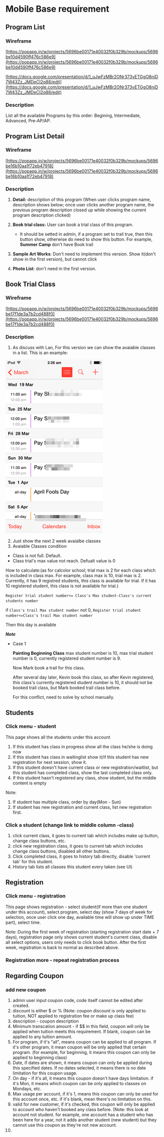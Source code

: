 # Mobile Base requirement
 
## Program List

### Wireframe
[https://popapp.in/w/projects/5696be00171e40032f0b329b/mockups/5696be10d4590ff476c586e9](https://popapp.in/w/projects/5696be00171e40032f0b329b/mockups/5696be10d4590ff476c586e9)

[https://docs.google.com/presentation/d/1_uJwFzMBr2ONr373vETGgO8niD7W43Zz_JMDeCI2q88/edit](https://docs.google.com/presentation/d/1_uJwFzMBr2ONr373vETGgO8niD7W43Zz_JMDeCI2q88/edit)

### Description

List all the available Programs by this order: Begining, Intermediate, Advanced, Pre-AP/AP.
 
## Program List Detail

### Wireframe
[https://popapp.in/w/projects/5696be00171e40032f0b329b/mockups/5696be16b10aa1f72eb47918](https://popapp.in/w/projects/5696be00171e40032f0b329b/mockups/5696be16b10aa1f72eb47918)

### Description

1. **Detail:** description of this program (When user clicks program name, description shows below; once user clicks another program name, the previous program description closed up while showing the current program description clicked)
2. **Book trial class:** User can book a trial class of this program.  

   * It should be setted in admin, if a program set to trail true, then this button show, otherwise do need to show this button. For example, **Summer Camp** don't have Book trail
3. **Sample Art Works**: Don't need to implement this version. Show it(don't show in the first version), but cannot click
4. **Photo List**: don't need in the first version. 
 
## Book Trial Class

### Wireframe
[https://popapp.in/w/projects/5696be00171e40032f0b329b/mockups/5696be17f1de3a7b2cd488f0](https://popapp.in/w/projects/5696be00171e40032f0b329b/mockups/5696be17f1de3a7b2cd488f0)

### Description
1. As discuss with Lan, For this version we can show the avaiable classes in a list. This is an example:

  ![Calendar List](./calendar-list.jpg)

2. Just show the next 2 week avaialbe classes
3. Avaiable Classes condition
  
  * Class is not full. Default.
  * Class trial's max value not reach. Defualt value is 0 

  How to calculate:(as for calcolor school, trial max is 2 for each class which is included in class max. For example, class max is 10, trial max is 2. Currently, it has 9 registred students, this class is available for trial. If it has 10 registered student, this class is not available for trial.)
  
  `Register trial student number<= Class's Max student-Class's current students number`
   
   if `Class's trail Max student number` not 0,  `Register trial student number<=Class's trail Max student number`
   
   Then this day is available
  
  ***Note***
  
  * Case 1
  
       **Painting Beginning Class** max student number is 10, max trial student number is 0, currently registered student number is 9. 
       
       Now Mark book a trail for this class.
       
       After several day later, Kevin book this class, so after Kevin registered, this class's currently registered student number is 10, it should not be booked trail class, but Mark booked trail class before.
       
       For this conflict, need to solve by school manually.

## Students 

### Click menu - student
This page shows all the students under this account 

1. If this student has class in progress show all the class he/she is doing now
2. If this student has class in waitinglist show it/if this student has new registration for next session, show it. 
3. If this student doesn't have current class or new registration/waitlist, but this student has completed class, show the last completed class only.
4. If this student hasn't registered any class, show student, but the middle content is empty

Note: 
1. If student has multiple class, order by day(Mon - Sun)
2. If student has new registration and current class, list new registration first.

### Click a student (change link to middle column -class)
1. click current class, it goes to current tab which includes make up button, change class buttons, etc.
2. click new registration class, it goes to current tab which includes change class buttons, disabled all other buttons. 
3. Click completed class, it goes to history tab directly, disable 'current tab' for this student. 
4. History tab lists all classes this student every taken (see UI)

## Registration
### Click menu - registration
This page shows registration - select student(if more than one student under this account), select program, select day (show 7 days of week for selection, once user click one day, available time will show up under TIME part), select time. 

Note: During the first week of registration (starting registration start date + 7 days), registration page only shows current student's current class, disable all select options, users only needs to click book button. After the first week, registration is back to normal as described above. 

### Registration more - repeat registration process 

## Regarding Coupon
### add new coupon
1. admin user input coupon code, code itself cannot be edited after created. 
2. discount is either $ or % (Note: coupon discount is only applied to tuition, NOT applied to registration fee or make up class fee)
3. description - coupon description
4. Minimum transcation amount - if $$ in this field, coupon will only be applied when tuition meets this requirement. If blank, coupon can be applied to any tuition amount. 
5. For program, if it's "all", means coupon can be applied to all program. If it's other program, it mean coupon will be only applied that certain program. (for example, for beginning, it means this coupon can only be applied to beginning class)
6. Date, if dates are shown, it means coupon can only be applied during this specified dates. If no dates selected, it means there is no date limitation for this coupon usage. 
7. On day - if it's all, it means this coupon doesn't have days limitation. if it's Mon, it means which coupon can be only applied to classes on Mondays, etc.
8. Max usage per account, if it's 1, means this coupon can only be used for this account once, etc. if it's blank, mean there's no limitation on this. 
9. valid for new customer, if it's checked, this coupon will only be applied to account who haven't booked any class before. (Note: this look at account not student. for example, one account has a student who has been here for a year, not it adds another student (new student) but they cannot use this coupon as they're not new account. 
5. 
